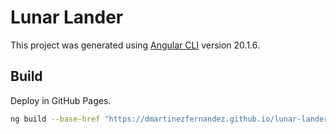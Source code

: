 # Lunar Lander

This project was generated using [Angular CLI](https://github.com/angular/angular-cli) version 20.1.6.

## Build

Deploy in GitHub Pages.

```bash
ng build --base-href "https://dmartinezfernandez.github.io/lunar-lander/" --deploy-url "https://dmartinezfernandez.github.io/lunar-lander/"
```